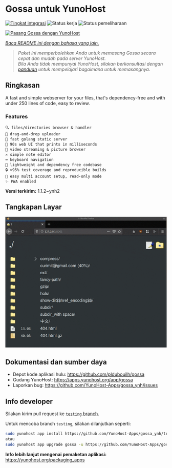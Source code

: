 <!--
N.B.: README ini dibuat secara otomatis oleh <https://github.com/YunoHost/apps/tree/master/tools/readme_generator>
Ini TIDAK boleh diedit dengan tangan.
-->

# Gossa untuk YunoHost

[![Tingkat integrasi](https://dash.yunohost.org/integration/gossa.svg)](https://ci-apps.yunohost.org/ci/apps/gossa/) ![Status kerja](https://ci-apps.yunohost.org/ci/badges/gossa.status.svg) ![Status pemeliharaan](https://ci-apps.yunohost.org/ci/badges/gossa.maintain.svg)

[![Pasang Gossa dengan YunoHost](https://install-app.yunohost.org/install-with-yunohost.svg)](https://install-app.yunohost.org/?app=gossa)

*[Baca README ini dengan bahasa yang lain.](./ALL_README.md)*

> *Paket ini memperbolehkan Anda untuk memasang Gossa secara cepat dan mudah pada server YunoHost.*  
> *Bila Anda tidak mempunyai YunoHost, silakan berkonsultasi dengan [panduan](https://yunohost.org/install) untuk mempelajari bagaimana untuk memasangnya.*

## Ringkasan

A fast and simple webserver for your files, that's dependency-free and with under 250 lines of code, easy to review.

### Features

    🔍 files/directories browser & handler
    📩 drag-and-drop uploader
    🥂 fast golang static server
    💾 90s web UI that prints in milliseconds
    📸 video streaming & picture browser
    ✍️ simple note editor
    ⌨️ keyboard navigation
    🚀 lightweight and dependency free codebase
    🔒 >95% test coverage and reproducible builds
    💑 easy multi account setup, read-only mode
    ✨ PWA enabled


**Versi terkirim:** 1.1.2~ynh2

## Tangkapan Layar

![Tangkapan Layar pada Gossa](./doc/screenshots/screenshot.png)

## Dokumentasi dan sumber daya

- Depot kode aplikasi hulu: <https://github.com/pldubouilh/gossa>
- Gudang YunoHost: <https://apps.yunohost.org/app/gossa>
- Laporkan bug: <https://github.com/YunoHost-Apps/gossa_ynh/issues>

## Info developer

Silakan kirim pull request ke [`testing` branch](https://github.com/YunoHost-Apps/gossa_ynh/tree/testing).

Untuk mencoba branch `testing`, silakan dilanjutkan seperti:

```bash
sudo yunohost app install https://github.com/YunoHost-Apps/gossa_ynh/tree/testing --debug
atau
sudo yunohost app upgrade gossa -u https://github.com/YunoHost-Apps/gossa_ynh/tree/testing --debug
```

**Info lebih lanjut mengenai pemaketan aplikasi:** <https://yunohost.org/packaging_apps>
